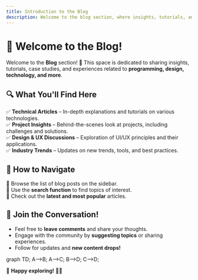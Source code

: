```yaml
---
title: Introduction to the Blog
description: Welcome to the blog section, where insights, tutorials, and experiences are shared.
---
```


# 📖 Welcome to the Blog!

Welcome to the **Blog** section! 🎉 This space is dedicated to sharing insights, tutorials, case studies, and experiences related to **programming, design, technology, and more**.

## 🔍 What You'll Find Here
✅ **Technical Articles** – In-depth explanations and tutorials on various technologies.  
✅ **Project Insights** – Behind-the-scenes look at projects, including challenges and solutions.  
✅ **Design & UX Discussions** – Exploration of UI/UX principles and their applications.  
✅ **Industry Trends** – Updates on new trends, tools, and best practices.  

## 🚀 How to Navigate
🔹 Browse the list of blog posts on the sidebar.  
🔹 Use the **search function** to find topics of interest.  
🔹 Check out the **latest and most popular** articles.  

## 💬 Join the Conversation!
- Feel free to **leave comments** and share your thoughts.
- Engage with the community by **suggesting topics** or sharing experiences.
- Follow for updates and **new content drops!**

<Mermaid>
  graph TD;
    A-->B;
    A-->C;
    B-->D;
    C-->D;
</Mermaid>

🚀 **Happy exploring!** 🎨💡

